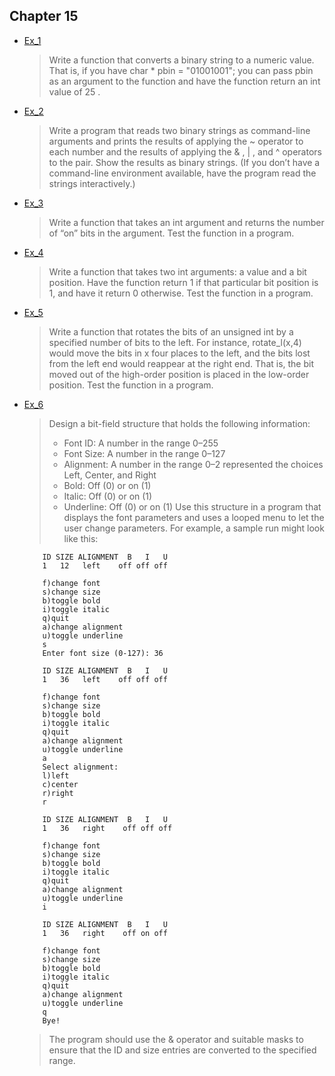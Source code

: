 ## Chapter 15

- [Ex_1](./Ex_1.c)
    > Write a function that converts a binary string to a numeric value. That is, if you have char * pbin = "01001001"; you can pass pbin as an argument to the function and have the function return an int value of 25 .
- [Ex_2](./Ex_2.c)
    > Write a program that reads two binary strings as command-line arguments and prints the results of applying the ~ operator to each number and the results of applying the & , | , and ^ operators to the pair. Show the results as binary strings. (If you don’t have a command-line environment available, have the program read the strings interactively.)
- [Ex_3](./Ex_3.c)
    > Write a function that takes an int argument and returns the number of “on” bits in the argument. Test the function in a program.
- [Ex_4](./Ex_4.c)
    > Write a function that takes two int arguments: a value and a bit position. Have the function return 1 if that particular bit position is 1, and have it return 0 otherwise. Test the function in a program.
- [Ex_5](./Ex_5.c)
    > Write a function that rotates the bits of an unsigned int by a specified number of bits to the left. For instance, rotate_l(x,4) would move the bits in x four places to the left, and the bits lost from the left end would reappear at the right end. That is, the bit moved out of the high-order position is placed in the low-order position. Test the function in a program.
- [Ex_6](./Ex_6.c)
    > Design a bit-field structure that holds the following information:
    >   - Font ID: A number in the range 0–255
    >   - Font Size: A number in the range 0–127
    >   - Alignment: A number in the range 0–2 represented the choices Left, Center, and Right
    >   - Bold: Off (0) or on (1)
    >   - Italic: Off (0) or on (1)
    >   - Underline: Off (0) or on (1)
    > Use this structure in a program that displays the font parameters and uses a looped menu to let the user change parameters. For example, a sample run might look like this:
    ```
        ID SIZE ALIGNMENT  B   I   U
        1   12   left    off off off
        
        f)change font
        s)change size
        b)toggle bold
        i)toggle italic
        q)quit
        a)change alignment
        u)toggle underline
        s
        Enter font size (0-127): 36

        ID SIZE ALIGNMENT  B   I   U
        1   36   left    off off off

        f)change font
        s)change size
        b)toggle bold
        i)toggle italic
        q)quit
        a)change alignment
        u)toggle underline
        a
        Select alignment:
        l)left
        c)center
        r)right
        r

        ID SIZE ALIGNMENT  B   I   U
        1   36   right    off off off
        
        f)change font
        s)change size
        b)toggle bold
        i)toggle italic
        q)quit
        a)change alignment
        u)toggle underline
        i

        ID SIZE ALIGNMENT  B   I   U
        1   36   right    off on off

        f)change font
        s)change size
        b)toggle bold
        i)toggle italic
        q)quit
        a)change alignment
        u)toggle underline
        q
        Bye!
    ```
    > The program should use the & operator and suitable masks to ensure that the ID and size entries are converted to the specified range.